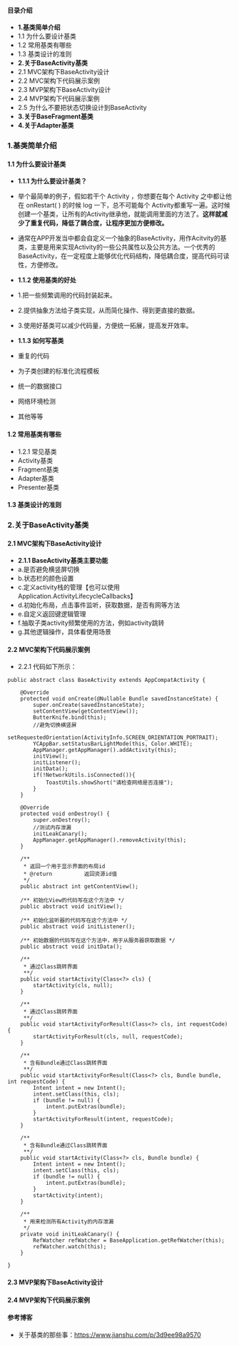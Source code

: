 #### **目录介绍**
- **1.基类简单介绍**
- 1.1 为什么要设计基类
- 1.2 常用基类有哪些
- 1.3 基类设计的准则
- **2.关于BaseActivity基类**
- 2.1 MVC架构下BaseActivity设计
- 2.2 MVC架构下代码展示案例
- 2.3 MVP架构下BaseActivity设计
- 2.4 MVP架构下代码展示案例
- 2.5 为什么不要把状态切换设计到BaseActivity
- **3.关于BaseFragment基类**
- **4.关于Adapter基类**



### 1.基类简单介绍
#### 1.1 为什么要设计基类
- **1.1.1 为什么要设计基类？**
- 举个最简单的例子，假如若干个 Activity ，你想要在每个 Activity 之中都让他在 onRestart( ) 的时候 log 一下，总不可能每个 Activity都重写一遍。这时候创建一个基类，让所有的Activity继承他，就能调用里面的方法了。**这样就减少了重复代码，降低了耦合度，让程序更加方便修改。**
- 通常在APP开发当中都会自定义一个抽象的BaseActivity，用作Acitvity的基类，主要是用来实现Activity的一些公共属性以及公共方法。一个优秀的BaseActivity，在一定程度上能够优化代码结构，降低耦合度，提高代码可读性，方便修改。


- **1.1.2 使用基类的好处**
- 1.把一些频繁调用的代码封装起来。
- 2.提供抽象方法给子类实现，从而简化操作、得到更直接的数据。
- 3.使用好基类可以减少代码量，方便统一拓展，提高发开效率。


- **1.1.3 如何写基类**
- 重复的代码
- 为子类创建的标准化流程模板
- 统一的数据接口
- 网络环境检测
- 其他等等



#### 1.2 常用基类有哪些
- 1.2.1 常见基类
- Activity基类
- Fragment基类
- Adapter基类
- Presenter基类

#### 1.3 基类设计的准则




### 2.关于BaseActivity基类
#### 2.1 MVC架构下BaseActivity设计
- **2.1.1 BaseActivity基类主要功能**
- a.是否避免横竖屏切换
- b.状态栏的颜色设置
- c.定义activity栈的管理【也可以使用Application.ActivityLifecycleCallbacks】
- d.初始化布局，点击事件监听，获取数据，是否有网等方法
- e.自定义返回键逻辑管理
- f.抽取子类activity频繁使用的方法，例如activity跳转
- g.其他逻辑操作，具体看使用场景


#### 2.2 MVC架构下代码展示案例
- 2.2.1 代码如下所示：
``` 
public abstract class BaseActivity extends AppCompatActivity {

    @Override
    protected void onCreate(@Nullable Bundle savedInstanceState) {
        super.onCreate(savedInstanceState);
        setContentView(getContentView());
        ButterKnife.bind(this);
        //避免切换横竖屏
        setRequestedOrientation(ActivityInfo.SCREEN_ORIENTATION_PORTRAIT);
        YCAppBar.setStatusBarLightMode(this, Color.WHITE);
        AppManager.getAppManager().addActivity(this);
        initView();
        initListener();
        initData();
        if(!NetworkUtils.isConnected()){
            ToastUtils.showShort("请检查网络是否连接");
        }
    }

    @Override
    protected void onDestroy() {
        super.onDestroy();
        //测试内存泄漏
        initLeakCanary();
        AppManager.getAppManager().removeActivity(this);
    }

    /**
     * 返回一个用于显示界面的布局id
     * @return          返回资源id值
     */
    public abstract int getContentView();

    /** 初始化View的代码写在这个方法中 */
    public abstract void initView();

    /** 初始化监听器的代码写在这个方法中 */
    public abstract void initListener();

    /** 初始数据的代码写在这个方法中，用于从服务器获取数据 */
    public abstract void initData();

    /**
     * 通过Class跳转界面
     **/
    public void startActivity(Class<?> cls) {
        startActivity(cls, null);
    }

    /**
     * 通过Class跳转界面
     **/
    public void startActivityForResult(Class<?> cls, int requestCode) {
        startActivityForResult(cls, null, requestCode);
    }

    /**
     * 含有Bundle通过Class跳转界面
     **/
    public void startActivityForResult(Class<?> cls, Bundle bundle, int requestCode) {
        Intent intent = new Intent();
        intent.setClass(this, cls);
        if (bundle != null) {
            intent.putExtras(bundle);
        }
        startActivityForResult(intent, requestCode);
    }

    /**
     * 含有Bundle通过Class跳转界面
     **/
    public void startActivity(Class<?> cls, Bundle bundle) {
        Intent intent = new Intent();
        intent.setClass(this, cls);
        if (bundle != null) {
            intent.putExtras(bundle);
        }
        startActivity(intent);
    }

    /**
     * 用来检测所有Activity的内存泄漏
     */
    private void initLeakCanary() {
        RefWatcher refWatcher = BaseApplication.getRefWatcher(this);
        refWatcher.watch(this);
    }

}
``` 



#### 2.3 MVP架构下BaseActivity设计


#### 2.4 MVP架构下代码展示案例





#### 参考博客
- 关于基类的那些事：https://www.jianshu.com/p/3d9ee98a9570
